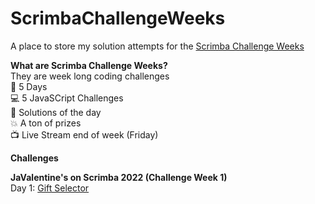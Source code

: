 # ScrimbaChallengeWeeks

A place to store my solution attempts for the [Scrimba Challenge Weeks](https://scrimba.com/learn/codeweeks)

**What are Scrimba Challenge Weeks?**   
They are week long coding challenges   
  📆 5 Days   
  💻 5 JavaSCript Challenges   
  🌟 Solutions of the day   
  💥 A ton of prizes   
  📺 Live Stream end of week (Friday)   

**Challenges**  

**JaValentine's on Scrimba 2022 (Challenge Week 1)**   
Day 1: [Gift Selector](https://thebimsider.github.io/ScrimbaChallengeWeeks/W1-Day1/)   

